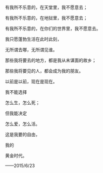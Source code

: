 有我所不乐意的，在天堂里，我不愿意去； 

有我所不乐意的，在地狱里，我不愿意去；

有我所不乐意的，在你们的世界里，我不愿意去。

我只愿蓬勃生活在此时此刻，

无所谓去哪，无所谓见谁。

那些我将要去的地方，都是我从未谋面的故乡；

那些我将要见的人，都会成为我的朋友。

以前是以前，现在是现在。 

我不能选择

怎么生，怎么死；

但我能决定

怎么爱，怎么活。

这是我要的自由， 

我的 

黄金时代。

——2015/6/23
